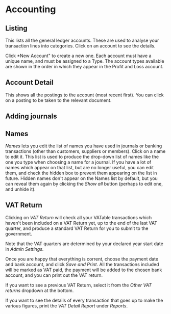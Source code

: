 # Accounting

## Listing

This lists all the general ledger accounts. These are used to analyse your transaction lines into categories. Click on an account to see the details.

Click *New Account" to create a new one. Each account must have a unique name, and must be assigned to a Type. The account types available are shown in the order in which they appear in the Profit and Loss account.

## Account Detail

This shows all the postings to the account (most recent first). You can click on a posting to be taken to the relevant document.

## Adding journals

## Names

*Names* lets you edit the list of names you have used in journals or banking transactions (other than customers, suppliers or members). Click on a name to edit it. This list is used to produce the drop-down list of names like the one you type when choosing a name for a journal. If you have a lot of names which appear on that list, but are no longer useful, you can edit them, and check the hidden box to prevent them appearing on the list in future. Hidden names don't appear on the Names list by default, but you can reveal them again by clicking the *Show all* button (perhaps to edit one, and unhide it).

## VAT Return

Clicking on *VAT Return* will check all your VATable transactions which haven't been included on a VAT Return yet, up to the end of the last VAT quarter, and produce a standard VAT Return for you to submit to the government. 

Note that the VAT quarters are determined by your declared year start date in *Admin* *Settings*.

Once you are happy that everything is corrent, choose the payment date and bank account, and click *Save and Print*. All the transactions included will be marked as VAT paid, the payment will be added to the chosen bank account, and you can print out the VAT return.

If you want to see a previous VAT Return, select it from the *Other VAT returns* dropdown at the bottom.

If you want to see the details of every transaction that goes up to make the various figures, print the *VAT Detail Report* under *Reports*.
